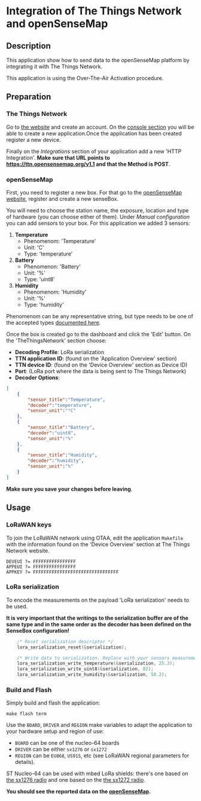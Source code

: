 Integration of The Things Network and openSenseMap
=======

Description
-----------

This application show how to send data to the openSenseMap platform by
integrating it with The Things Network.

This application is using the Over-The-Air Activation procedure.

Preparation
-----------
### The Things Network
Go to [the website](https://www.thethingsnetwork.org/) and create an account.
On the [console section](https://console.thethingsnetwork.org/) you will be
able to create a new application.Once the application has been created register
a new device.

Finally on the _Integrations_ section of your application add a new
'HTTP Integration'. **Make sure that URL points to
https://ttn.opensensemap.org/v1.1 and that the Method is POST**.

### openSenseMap
First, you need to register a new box. For that go to the
[openSenseMap website](https://opensensemap.org/), register and create a new
senseBox.

You will need to choose the station name, the exposure, location and type of
hardware (you can choose either of them). Under _Manual configuration_ you can
add sensors to your box. For this application we added 3 sensors:

1. **Temperature**
    - Phenomenom: 'Temperature'
    - Unit: 'C'
    - Type: 'temperature'
2. **Battery**
    - Phenomenon: 'Battery'
    - Unit: '%'
    - Type: 'uint8'
3. **Humidity**
    - Phenomenom: 'Humidity'
    - Unit: '%'
    - Type: 'humidity'

Phenomenom can be any representative string, but type needs to be one of the
accepted types
[documented here](https://github.com/sensebox/ttn-osem-integration).

Once the box is created go to the dashboard and click the 'Edit' button. On the
'TheThingsNetwork' section choose:

- **Decoding Profile**: LoRa serialization
- **TTN application ID**: (found on the 'Application Overview' section)
- **TTN device ID**: (found on the 'Device Overview' section as Device ID)
- **Port**: (LoRa port where the data is being sent to The Things Network)
- **Decoder Options**:
```json
[
    {
        "sensor_title":"Temperature",
        "decoder":"temperature",
        "sensor_unit":"°C"
    },
    {
        "sensor_title":"Battery",
        "decoder":"uint8",
        "sensor_unit":"%"
    },
    {
        "sensor_title":"Humidity",
        "decoder":"humidity",
        "sensor_unit":"%"
    }
]
```

**Make sure you save your changes before leaving**.

Usage
-----

### LoRaWAN keys
To join the LoRaWAN network using OTAA, edit the application `Makefile` with the
information found on the 'Device Overview' section at The Things Network
website.

    DEVEUI ?= FFFFFFFFFFFFFFFF
    APPEUI ?= FFFFFFFFFFFFFFFF
    APPKEY ?= FFFFFFFFFFFFFFFFFFFFFFFFFFFFFFFF

### LoRa serialization
To encode the measurements on the payload 'LoRa serialization' needs to be used.

**It is very important that the writings to the serialization buffer are of the
same type and in the same order as the decoder has been defined on the
SenseBox configuration!**

```C
    /* Reset serialization descriptor */
    lora_serialization_reset(&serialization);

    /* Write data to serialization. Replace with your sensors measurements. */
    lora_serialization_write_temperature(&serialization, 25.3);
    lora_serialization_write_uint8(&serialization, 82);
    lora_serialization_write_humidity(&serialization, 50.2);
```

### Build and Flash
Simply build and flash the application:

    make flash term

Use the `BOARD`, `DRIVER` and `REGION` make variables to adapt the application
to your hardware setup and region of use:

- `BOARD` can be one of the nucleo-64 boards
- `DRIVER` can be either `sx1276` or `sx1272`
- `REGION` can be `EU868`, `US915`, etc (see LoRaWAN regional parameters for
  details).

ST Nucleo-64 can be used with mbed LoRa shields: there's one based on
[the sx1276 radio](https://os.mbed.com/components/SX1276MB1xAS/) and one based
on the [the sx1272 radio](https://os.mbed.com/components/SX1272MB2xAS/).

**You should see the reported data on the
[openSenseMap](https://opensensemap.org/).**